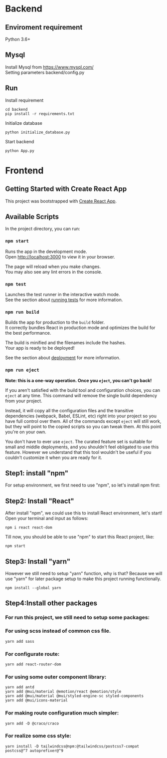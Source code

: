 # Backend
## Enviroment requirement
Python 3.6+

## Mysql
Install Mysql from https://www.mysql.com/ \
Setting parameters backend/config.py 

## Run
Install requirement
```
cd backend
pip install -r requirements.txt
```
Initialize database
```
python initialize_database.py
```
Start backend
```
python App.py
```

# Frontend
## Getting Started with Create React App

This project was bootstrapped with [Create React App](https://github.com/facebook/create-react-app).

## Available Scripts

In the project directory, you can run:

### `npm start`

Runs the app in the development mode.\
Open [http://localhost:3000](http://localhost:3000) to view it in your browser.

The page will reload when you make changes.\
You may also see any lint errors in the console.

### `npm test`

Launches the test runner in the interactive watch mode.\
See the section about [running tests](https://facebook.github.io/create-react-app/docs/running-tests) for more information.

### `npm run build`

Builds the app for production to the `build` folder.\
It correctly bundles React in production mode and optimizes the build for the best performance.

The build is minified and the filenames include the hashes.\
Your app is ready to be deployed!

See the section about [deployment](https://facebook.github.io/create-react-app/docs/deployment) for more information.

### `npm run eject`

**Note: this is a one-way operation. Once you `eject`, you can't go back!**

If you aren't satisfied with the build tool and configuration choices, you can `eject` at any time. This command will remove the single build dependency from your project.

Instead, it will copy all the configuration files and the transitive dependencies (webpack, Babel, ESLint, etc) right into your project so you have full control over them. All of the commands except `eject` will still work, but they will point to the copied scripts so you can tweak them. At this point you're on your own.

You don't have to ever use `eject`. The curated feature set is suitable for small and middle deployments, and you shouldn't feel obligated to use this feature. However we understand that this tool wouldn't be useful if you couldn't customize it when you are ready for it.


## Step1: install "npm"
For setup environment, we first need to use "npm", so let's install npm first:

## Step2: Install "React"
After install "npm", we could use this to install React environment, let's start! Open your terminal and input as follows:
```
npm i react react-dom 
```
Till now, you should be able to use "npm" to start this React project, like:
```
npm start
```

## Step3: Install "yarn"
However we still need to setup "yarn" function, why is that? Because we will use "yarn" for later package setup to make this project running functionally. 
```
npm install --global yarn
```

## Step4:Install other packages
### For run this project, we still need to setup some packages:
### For using scss instead of common css file.
```
yarn add sass
```
### For configurate route:
```
yarn add react-router-dom
```
### For using some outer component library:
```
yarn add antd
yarn add @mui/material @emotion/react @emotion/style
yarn add @mui/material @mui/styled-engine-sc styled-components
yarn add @mui/icons-material
```
### For making route configuration much simpler:
```
yarn add -D @craco/craco
```
### For realize some css style:
```
yarn install -D tailwindcss@npm:@tailwindcss/postcss7-compat postcss@^7 autoprefixer@^9 
```

